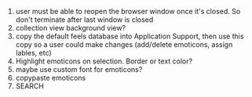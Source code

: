 1. user must be able to reopen the browser window once it's closed. So don't terminate after last window is closed
2. collection view background view?
3. copy the default feels database into Application Support, then use this copy so a user could make changes (add/delete emoticons, assign lables, etc)
4. Highlight emoticons on selection. Border or text color?
5. maybe use custom font for emoticons?
6. copypaste emoticons
7. SEARCH